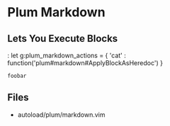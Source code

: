 # Plum Markdown

## Lets You Execute Blocks
: let g:plum_markdown_actions = { 'cat' : function('plum#markdown#ApplyBlockAsHeredoc') }
```cat
foobar
```

## Files
-   autoload/plum/markdown.vim


